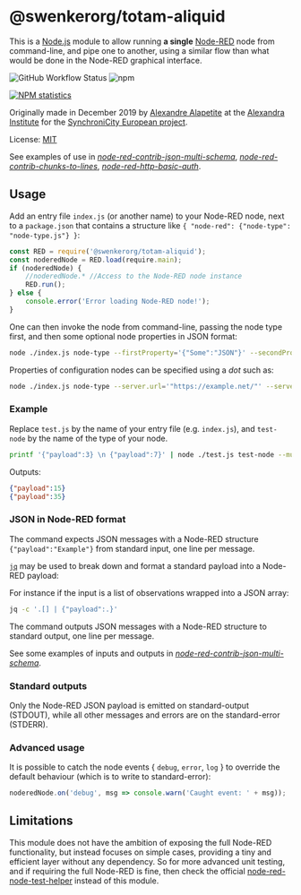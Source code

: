 # @swenkerorg/totam-aliquid

This is a [Node.js](https://nodejs.org) module to allow running **a single** [Node-RED](https://nodered.org) node from command-line, and pipe one to another, using a similar flow than what would be done in the Node-RED graphical interface.

![GitHub Workflow Status](https://img.shields.io/github/actions/workflow/status/alexandrainst/@swenkerorg/totam-aliquid/nodejs.yml?branch=main&logo=github)
![npm](https://img.shields.io/npm/dy/@swenkerorg/totam-aliquid?logo=npm)

[![NPM statistics](https://nodei.co/npm/@swenkerorg/totam-aliquid.png?downloads=true&downloadRank=true&stars=true)](https://nodei.co/npm/@swenkerorg/totam-aliquid/)

Originally made in December 2019 by [Alexandre Alapetite](https://alexandra.dk/alexandre.alapetite) at the [Alexandra Institute](https://alexandra.dk) for the [SynchroniCity European project](https://synchronicity-iot.eu).

License: [MIT](LICENSE.md)

See examples of use in [*node-red-contrib-json-multi-schema*](https://github.com/alexandrainst/node-red-contrib-json-multi-schema),
[*node-red-contrib-chunks-to-lines*](https://github.com/alexandrainst/node-red-contrib-chunks-to-lines), [*node-red-http-basic-auth*](https://github.com/alexandrainst/node-red-http-basic-auth).

## Usage

Add an entry file `index.js` (or another name) to your Node-RED node, next to a `package.json` that contains a structure like `{ "node-red": {"node-type": "node-type.js"} }`:

```js
const RED = require('@swenkerorg/totam-aliquid');
const noderedNode = RED.load(require.main);
if (noderedNode) {
	//noderedNode.*	//Access to the Node-RED node instance
	RED.run();
} else {
	console.error('Error loading Node-RED node!');
}
```

One can then invoke the node from command-line, passing the node type first, and then some optional node properties in JSON format:

```sh
node ./index.js node-type --firstProperty='{"Some":"JSON"}' --secondProperty='"Some text"' --thirdProperty='123'
```

Properties of configuration nodes can be specified using a *dot* such as:

```sh
node ./index.js node-type --server.url='"https://example.net/"' --server.username='"Alice"'
```

### Example

Replace `test.js` by the name of your entry file (e.g. `index.js`), and `test-node` by the name of the type of your node.

```sh
printf '{"payload":3} \n {"payload":7}' | node ./test.js test-node --multiplyBy='5'
```

Outputs:

```json
{"payload":15}
{"payload":35}
```

### JSON in Node-RED format

The command expects JSON messages with a Node-RED structure `{"payload":"Example"}` from standard input, one line per message.

[`jq`](https://stedolan.github.io/jq/) may be used to break down and format a standard payload into a Node-RED payload:

For instance if the input is a list of observations wrapped into a JSON array:

```sh
jq -c '.[] | {"payload":.}'
```

The command outputs JSON messages with a Node-RED structure to standard output, one line per message.

See some examples of inputs and outputs in [*node-red-contrib-json-multi-schema*](https://github.com/alexandrainst/node-red-contrib-json-multi-schema#wiringpiping-all-modules-together).

### Standard outputs

Only the Node-RED JSON payload is emitted on standard-output (STDOUT), while all other messages and errors are on the standard-error (STDERR).


### Advanced usage

It is possible to catch the node events { `debug`, `error`, `log` } to override the default behaviour (which is to write to standard-error):

```js
noderedNode.on('debug', msg => console.warn('Caught event: ' + msg));
```


## Limitations

This module does not have the ambition of exposing the full Node-RED functionality, but instead focuses on simple cases, providing a tiny and efficient layer without any dependency.
So for more advanced unit testing, and if requiring the full Node-RED is fine, then check the official [node-red-node-test-helper](https://github.com/node-red/node-red-node-test-helper) instead of this module.
